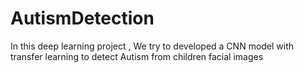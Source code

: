 # AutismDetection
In this deep learning project , We try to developed a CNN model with transfer learning to detect Autism from children facial images
